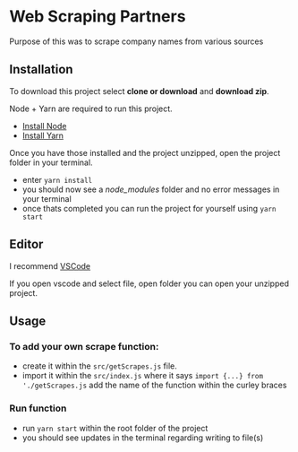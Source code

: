 # Web Scraping Partners

Purpose of this was to scrape company names from various sources

## Installation

To download this project select **clone or download** and **download zip**.

Node + Yarn are required to run this project.

- [Install Node](https://nodejs.org/en/)
- [Install Yarn](https://yarnpkg.com/en/docs/install#windows-stable)

Once you have those installed and the project unzipped, open the project folder in your terminal.

- enter `yarn install`
- you should now see a *node_modules* folder and no error messages in your terminal
- once thats completed you can run the project for yourself using `yarn start`

## Editor

I recommend [VSCode](https://code.visualstudio.com/)

If you open vscode and select file, open folder you can open your unzipped project.

## Usage

### To add your own scrape function:

- create it within the `src/getScrapes.js` file.
- import it within the `src/index.js` where it says `import {...} from './getScrapes.js` add the name of the function within the curley braces

### Run function

- run `yarn start` within the root folder of the project 
- you should see updates in the terminal regarding writing to file(s)
